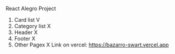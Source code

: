 React Alegro Project
1. Card list V
2. Category list X
3. Header X
4. Footer X
5. Other Pagex X
Link on vercel: https://bazarro-swart.vercel.app
